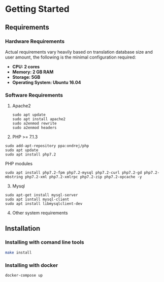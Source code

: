# Getting Started

## Requirements

### Hardware Requirements

Actual requirements vary heavily based on translation database size and user amount, the following is the minimal configuration required:

* **CPU: 2 cores**
* **Memory: 2 GB RAM**
* **Storage: 5GB**
* **Operating System: Ubuntu 16.04**

### Software Requirements

1. Apache2
   ```
   sudo apt update 
   sudo apt install apache2
   sudo a2enmod rewrite
   sudo a2enmod headers
   ```
2. PHP &gt;= 7.1.3

```
sudo add-apt-repository ppa:ondrej/php
sudo apt update
sudo apt install php7.2
```

PHP modules

```
sudo apt install php7.2-fpm php7.2-mysql php7.2-curl php7.2-gd php7.2-mbstring php7.2-xml php7.2-xmlrpc php7.2-zip php7.2-opcache -y
```

3. Mysql

```
sudo apt-get install mysql-server
sudo apt isntall mysql-client
sudo apt install libmysqlclient-dev
```

4. Other system requirements

## Installation

### Installing with comand line tools

```sh
make install
```

### Installing with docker

```
docker-compose up
```



